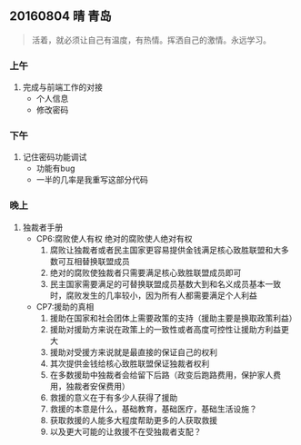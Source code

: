 ## 20160804 晴 青岛

> 活着，就必须让自己有温度，有热情。挥洒自己的激情。永远学习。

### 上午

1. 完成与前端工作的对接
	* 个人信息
	* 修改密码


### 下午

1. 记住密码功能调试
	* 功能有bug
	* 一半的几率是我重写这部分代码


### 晚上	

1. 独裁者手册
	* CP6:腐败使人有权  绝对的腐败使人绝对有权
		1. 腐败让独裁者或者民主国家更容易提供金钱满足核心致胜联盟和大多数可互相替换联盟成员
		2. 绝对的腐败使独裁者只需要满足核心致胜联盟成员即可
		3. 民主国家需要满足的可替换联盟成员基数大到和名义成员基本一致时，腐败发生的几率较小，因为所有人都需要满足个人利益
	* CP7:援助的真相
		1. 援助在国家和社会团体上需要政策的支持（援助主要是换取政策利益）
		2. 援助对援助方来说在政策上的一致性或者高度可控性让援助方利益更大
		3. 援助对受援方来说就是最直接的保证自己的权利
		4. 其次提供金钱给核心致胜联盟保证独裁者权利
		5. 在多数援助中独裁者会给留下后路（政变后跑路费用，保护家人费用，独裁者安保费用）
		6. 救援的意义在于有多少人获得了援助
		7. 救援的本意是什么，基础教育，基础医疗，基础生活设施？
		8. 获取救援的人能多大程度帮助更多的人获取救援
		9. 以及更大可能的让救援不在受独裁者支配？
	

 


